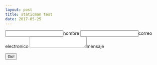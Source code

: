 ```yaml
---
layout: post
title: staticman test
date: 2017-05-25
---
```


<form method="POST" action="https://api.staticman.net/v2/entry/tpmgt/staticman/gh-pages/comments">
  <!-- <input name="options[redirect]" type="hidden" value="https://situvieraalas.cf"> -->
  <!-- e.g. "2016-01-02-this-is-a-post" -->
  <input name="options[slug]" type="hidden" value="{{ page.slug }}">
  <label><input name="fields[name]" type="text">nombre</label>
  <label><input name="fields[email]" type="email">correo electronico</label>
  <label><textarea name="fields[message]"></textarea>mensaje</label>
  
  <button type="submit">Go!</button>
</form>
